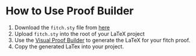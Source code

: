 # How to Use Proof Builder

1. Download the `fitch.sty` file from <a href="https://www.mathstat.dal.ca/~selinger/fitch/fitch.sty" download>here</a>
2. Upload `fitch.sty` into the root of your LaTeX project
3. Use the [Visual Proof Builder](https://michaelmherrera.github.io/fitch/index.html) to generate the LaTeX for your fitch proof.
4. Copy the generated LaTex into your project.
